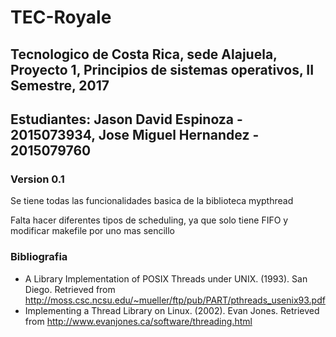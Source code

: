 # TEC-Royale
## Tecnologico de Costa Rica, sede Alajuela, Proyecto 1, Principios de sistemas operativos, II Semestre, 2017
## Estudiantes: Jason David Espinoza - 2015073934, Jose Miguel Hernandez - 2015079760

### Version 0.1
Se tiene todas las funcionalidades basica de la biblioteca mypthread

Falta hacer diferentes tipos de scheduling, ya que solo tiene FIFO y modificar makefile por uno mas sencillo

### Bibliografia

* A Library Implementation of POSIX Threads under UNIX. (1993). San Diego. Retrieved from http://moss.csc.ncsu.edu/~mueller/ftp/pub/PART/pthreads_usenix93.pdf
* Implementing a Thread Library on Linux. (2002). Evan Jones. Retrieved from http://www.evanjones.ca/software/threading.html
